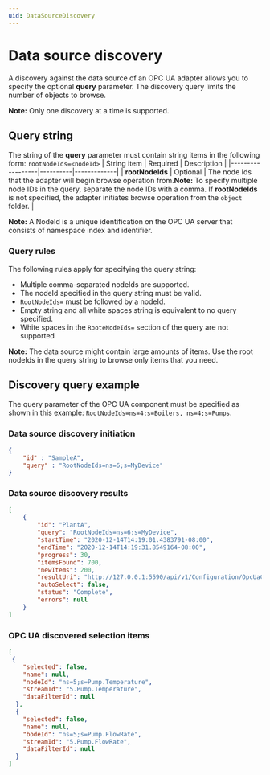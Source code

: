 ```yaml
---
uid: DataSourceDiscovery
---
```


# Data source discovery

A discovery against the data source of an OPC UA adapter allows you to specify the optional **query** parameter. The discovery query limits the number of objects to browse.

**Note:** Only one discovery at a time is supported.

## Query string

The string of the **query** parameter must contain string items in the following form: `rootNodeIds=<nodeId>`
| String item      | Required | Description |
|------------------|----------|-------------|
| **rootNodeIds**  | Optional |  The node Ids that the adapter will begin browse operation from.**Note:** To specify multiple node IDs in the query, separate the node IDs with a comma. If **rootNodeIds** is not specified, the adapter initiates browse operation from the `object` folder. |

**Note:** A NodeId is a unique identification on the OPC UA server that consists of namespace index and identifier.

### Query rules

The following rules apply for specifying the query string:

- Multiple comma-separated nodeIds are supported.
- The nodeId specified in the query string must be valid.
- `RootNodeIds=` must be followed by a nodeId.
- Empty string and all white spaces string is equivalent to no query specified.
- White spaces in the `RooteNodeIds=` section of the query are not supported

**Note:** The data source might contain large amounts of items. Use the root nodeIds in the query string to browse only items that you need.

## Discovery query example

The query parameter of the OPC UA component must be specified as shown in this example:
`RootNodeIds=ns=4;s=Boilers, ns=4;s=Pumps`.

### Data source discovery initiation

```json
{
    "id" : "SampleA",
    "query" : "RootNodeIds=ns=6;s=MyDevice"
}
```

### Data source discovery results

```json
[
    {
        "id": "PlantA",
        "query": "RootNodeIds=ns=6;s=MyDevice",
        "startTime": "2020-12-14T14:19:01.4383791-08:00",
        "endTime": "2020-12-14T14:19:31.8549164-08:00",
        "progress": 30,
        "itemsFound": 700,
        "newItems": 200,
        "resultUri": "http://127.0.0.1:5590/api/v1/Configuration/OpcUaComponentId/Discoveries/PlantA/result",
        "autoSelect": false,
        "status": "Complete",
        "errors": null
    }
]
```

### OPC UA discovered selection items

```json
[
 {
    "selected": false,
    "name": null,
    "nodeId": "ns=5;s=Pump.Temperature",
    "streamId": "5.Pump.Temperature",
    "dataFilterId": null
  },
  {
    "selected": false,
    "name": null,
    "bodeId": "ns=5;s=Pump.FlowRate",
    "streamId": "5.Pump.FlowRate",
    "dataFilterId": null
  }
]
```
